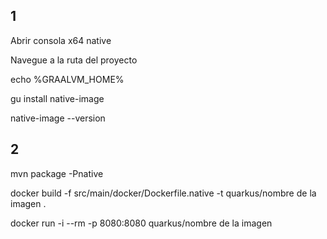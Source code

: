 ## 1

Abrir consola x64 native


Navegue a la ruta del proyecto


echo %GRAALVM_HOME%

gu install native-image

native-image --version

## 2



mvn package -Pnative

docker build -f src/main/docker/Dockerfile.native -t quarkus/nombre de la imagen .

docker run -i --rm -p 8080:8080 quarkus/nombre de la imagen